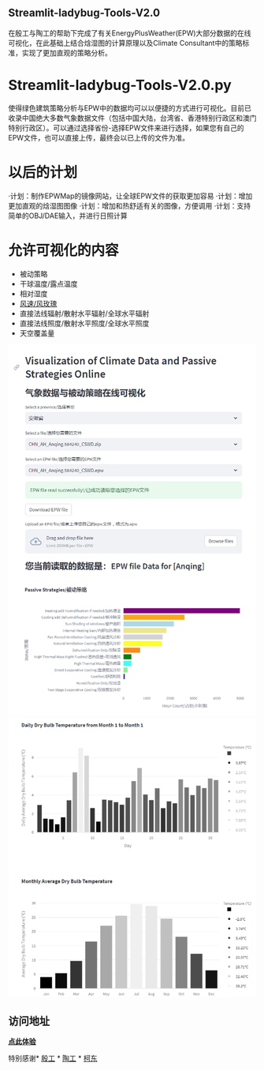 ## Streamlit-ladybug-Tools-V2.0
在殷工与陶工的帮助下完成了有关EnergyPlusWeather(EPW)大部分数据的在线可视化，在此基础上结合焓湿图的计算原理以及Climate Consultant中的策略标准，实现了更加直观的策略分析。

# Streamlit-ladybug-Tools-V2.0.py
使得绿色建筑策略分析与EPW中的数据均可以以便捷的方式进行可视化。目前已收录中国绝大多数气象数据文件（包括中国大陆，台湾省、香港特别行政区和澳门特别行政区）。可以通过选择省份-选择EPW文件来进行选择，如果您有自己的EPW文件，也可以直接上传，最终会以已上传的文件为准。

# 以后的计划
·计划：制作EPWMap的镜像网站，让全球EPW文件的获取更加容易
·计划：增加更加直观的焓湿图图像
·计划：增加和热舒适有关的图像，方便调用
·计划：支持简单的OBJ/DAE输入，并进行日照计算

# 允许可视化的内容
* 被动策略
* 干球温度/露点温度
* 相对湿度
* [风速/风玫瑰](https://github.com/ymg2007/Streamlit-ladybug-Tools)
* 直接法线辐射/散射水平辐射/全球水平辐射
* 直接法线照度/散射水平照度/全球水平照度
* 天空覆盖量

![stat](https://github.com/Zoumachuan/Streamlit-ladybug-Tools-V2.0/blob/main/1.png)
![stat](https://github.com/Zoumachuan/Streamlit-ladybug-Tools-V2.0/blob/main/2.png)
![stat](https://github.com/Zoumachuan/Streamlit-ladybug-Tools-V2.0/blob/main/3.png)

## 访问地址
[**点此体验**](https://ladybug-tools-online.streamlit.app/)

特别感谢* [殷工](https://github.com/ymg2007) * [陶工](https://github.com/GudaoStudio) * [柯东](https://github.com/YuP2905)
